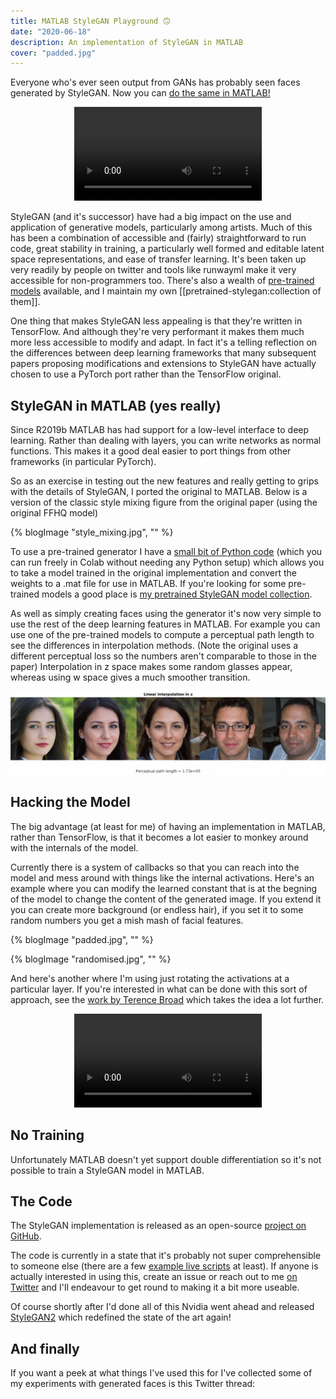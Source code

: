 ```yaml
---
title: MATLAB StyleGAN Playground 🙃
date: "2020-06-18"
description: An implementation of StyleGAN in MATLAB
cover: "padded.jpg"
---
```


Everyone who's ever seen output from GANs has probably seen faces generated by StyleGAN. Now you can [do the same in MATLAB!](https://github.com/justinpinkney/stylegan-matlab-playground)

<p align="center">
<video controls src="circle.mp4" loop="true"></video>
</p>

StyleGAN (and it's successor) have had a big impact on the use and application of generative models, particularly among artists. Much of this has been a combination of accessible and (fairly) straightforward to run code, great stability in training, a particularly well formed and editable latent space representations, and ease of transfer learning. It's been taken up very readily by people on twitter and tools like runwayml make it very accessible for non-programmers too. There's also a wealth of [pre-trained models](https://github.com/justinpinkney/awesome-pretrained-stylegan) available, and I maintain my own [[pretrained-stylegan:collection of them]].

One thing that makes StyleGAN less appealing is that they're written in TensorFlow. And although they're very performant it makes them much more less accessible to modify and adapt. In fact it's a telling reflection on the differences between deep learning frameworks that many subsequent papers proposing modifications and extensions to StyleGAN have actually chosen to use a PyTorch port rather than the TensorFlow original.

## StyleGAN in MATLAB (yes really)
    
Since R2019b MATLAB has had support for a low-level interface to deep learning. Rather than dealing with layers, you can write networks as normal functions. This makes it a good deal easier to port things from other frameworks (in particular PyTorch). 

So as an exercise in testing out the new features and really getting to grips with the details of StyleGAN, I ported the original to MATLAB. Below is a version of the classic style mixing figure from the original paper (using the original FFHQ model)
    
{% blogImage "style_mixing.jpg", "" %}

To use a pre-trained generator I have a [small bit of Python code](https://github.com/justinpinkney/stylegan-matlab-playground/blob/master/scripts/stylegan_convertor.ipynb) (which you can run freely in Colab without needing any Python setup) which allows you to take a model trained in the original implementation and convert the weights to a .mat file for use in MATLAB. If you're looking for some pre-trained models a good place is [my pretrained StyleGAN model collection](https://github.com/justinpinkney/awesome-pretrained-stylegan).
    
As well as simply creating faces using the generator it's now very simple to use the rest of the deep learning features in MATLAB. For example you can use one of the pre-trained models to compute a perceptual path length to see the differences in interpolation methods. (Note the original uses a different perceptual loss so the numbers aren't comparable to those in the paper) Interpolation in z space makes some random glasses appear, whereas using w space gives a much smoother transition.

![](interp.gif)

## Hacking the Model

The big advantage (at least for me) of having an implementation in MATLAB, rather than TensorFlow, is that it becomes a lot easier to monkey around with the internals of the model.

Currently there is a system of callbacks so that you can reach into the model and mess around with things like the internal activations. Here's an example where you can modify the learned constant that is at the begning of the model to change the content of the generated image. If you extend it you can create more background (or endless hair), if you set it to some random numbers you get a mish mash of facial features.

{% blogImage "padded.jpg", "" %} 

{% blogImage "randomised.jpg", "" %}

And here's another where I'm using just rotating the activations at a particular layer. If you're interested in what can be done with this sort of approach, see the [work by Terence Broad](https://terencebroad.com/research/network-bending) which takes the idea a lot further.

<p align="center">
<video controls src="rotate.mp4" loop="true"></video>
</p>

## No Training
    
Unfortunately MATLAB doesn't yet support double differentiation so it's not possible to train a StyleGAN model in MATLAB.

## The Code
    
The StyleGAN implementation is released as an open-source [project on GitHub](https://github.com/justinpinkney/stylegan-matlab-playground).

The code is currently in a state that it's probably not super comprehensible to someone else (there are a few [example live scripts](https://github.com/justinpinkney/stylegan-matlab-playground#examples) at least). If anyone is actually interested in using this, create an issue or reach out to me [on Twitter](https://twitter.com/buntworthy) and I'll endeavour to get round to making it a bit more useable.

Of course shortly after I'd done all of this Nvidia went ahead and released [StyleGAN2](https://github.com/NVlabs/stylegan2) which redefined the state of the art again!

## And finally

If you want a peek at what things I've used this for I've collected some of my experiments with generated faces is this Twitter thread:

<Tweet tweetLink="Buntworthy/status/1275175544087367682" />